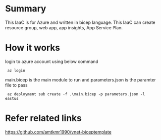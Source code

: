 <h1> Summary </h1>

This IaaC is for Azure and written in bicep language. 
This IaaC can create resource group, web app, app insights, App Service Plan. 

<h1> How it works </h1>

login to azure account using below command 

<code> az login </code>

main.bicep is the main module to run and parameters.json is the paramter file to pass 

<code> az deployment sub create -f .\main.bicep -p parameters.json -l eastus </code>

<h1> Refer related links </h1>

https://github.com/amtkmr1990/vnet-biceptemplate
